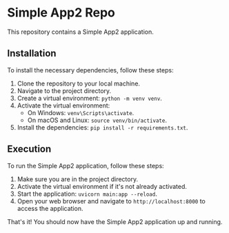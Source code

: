 # Simple App2 Repo

This repository contains a Simple App2 application.

## Installation

To install the necessary dependencies, follow these steps:

1. Clone the repository to your local machine.
2. Navigate to the project directory.
3. Create a virtual environment: `python -m venv venv`.
4. Activate the virtual environment:
    - On Windows: `venv\Scripts\activate`.
    - On macOS and Linux: `source venv/bin/activate`.
5. Install the dependencies: `pip install -r requirements.txt`.

## Execution

To run the Simple App2 application, follow these steps:

1. Make sure you are in the project directory.
2. Activate the virtual environment if it's not already activated.
3. Start the application: `uvicorn main:app --reload`.
4. Open your web browser and navigate to `http://localhost:8000` to access the application.

That's it! You should now have the Simple App2 application up and running.
